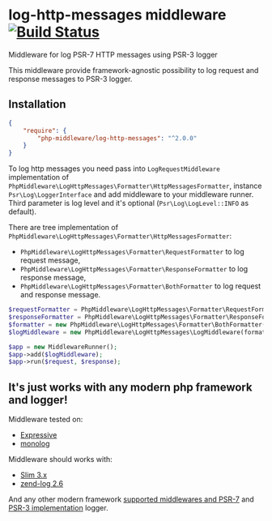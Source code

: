# log-http-messages middleware [![Build Status](https://travis-ci.org/php-middleware/log-http-messages.svg)](https://travis-ci.org/php-middleware/log-http-messages)
Middleware for log PSR-7 HTTP messages using PSR-3 logger

This middleware provide framework-agnostic possibility to log request and response messages to PSR-3 logger.

## Installation

```json
{
    "require": {
        "php-middleware/log-http-messages": "^2.0.0"
    }
}
```

To log http messages you need pass into `LogRequestMiddleware` implementation of `PhpMiddleware\LogHttpMessages\Formatter\HttpMessagesFormatter`,
instance `Psr\Log\LoggerInterface` and add middleware to your middleware runner.
Third parameter is log level and it's optional (`Psr\Log\LogLevel::INFO` as default).

There are tree implementation of `PhpMiddleware\LogHttpMessages\Formatter\HttpMessagesFormatter`:

* `PhpMiddleware\LogHttpMessages\Formatter\RequestFormatter` to log request message,
* `PhpMiddleware\LogHttpMessages\Formatter\ResponseFormatter` to log response message,
* `PhpMiddleware\LogHttpMessages\Formatter\BothFormatter` to log request and response message.

```php
$requestFormatter = PhpMiddleware\LogHttpMessages\Formatter\RequestFormatter();
$responseFormatter = PhpMiddleware\LogHttpMessages\Formatter\ResponseFormatter();
$formatter = new PhpMiddleware\LogHttpMessages\Formatter\BothFormatter(requestFormatter, responseFormatter);
$logMiddleware = new PhpMiddleware\LogHttpMessages\LogMiddleware(formatter, $logger);

$app = new MiddlewareRunner();
$app->add($logMiddleware);
$app->run($request, $response);
```

## It's just works with any modern php framework and logger!

Middleware tested on:
* [Expressive](https://github.com/zendframework/zend-expressive)
* [monolog](https://github.com/Seldaek/monolog)

Middleware should works with:
* [Slim 3.x](https://github.com/slimphp/Slim)
* [zend-log 2.6](https://github.com/zendframework/zend-log)

And any other modern framework [supported middlewares and PSR-7](https://mwop.net/blog/2015-01-08-on-http-middleware-and-psr-7.html) and [PSR-3 implementation](http://www.php-fig.org/psr/psr-3/) logger.
